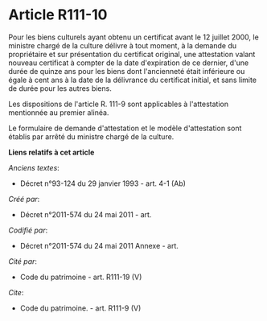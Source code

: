 # Article R111-10

Pour les biens culturels ayant obtenu un certificat avant le 12 juillet 2000, le ministre chargé de la culture délivre à tout
moment, à la demande du propriétaire et sur présentation du certificat original, une attestation valant nouveau certificat à
compter de la date d'expiration de ce dernier, d'une durée de quinze ans pour les biens dont l'ancienneté était inférieure ou
égale à cent ans à la date de la délivrance du certificat initial, et sans limite de durée pour les autres biens.

Les dispositions de l'article R. 111-9 sont applicables à l'attestation mentionnée au premier alinéa.

Le formulaire de demande d'attestation et le modèle d'attestation sont établis par arrêté du ministre chargé de la culture.

**Liens relatifs à cet article**

_Anciens textes_:

  - Décret n°93-124 du 29 janvier 1993 - art. 4-1 (Ab)

_Créé par_:

  - Décret n°2011-574 du 24 mai 2011  - art.

_Codifié par_:

  - Décret n°2011-574 du 24 mai 2011 Annexe - art.

_Cité par_:

  - Code du patrimoine - art. R111-19 (V)

_Cite_:

  - Code du patrimoine. - art. R111-9 (V)
